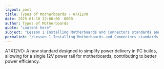```yaml
---
layout: post
title: Types of Motherboards - ATX12VO
date: 2025-01-10 12:00:00 -0000
author: Types of Motherboards
quote: "content here"
subject: "Lesson 1 Installing Motherboards and Connectors standards and specifications"
permalink: "/Lesson 1 Installing Motherboards and Connectors standards and specifications/Types of Motherboards/Types of Motherboards - ATX12VO"
---
```


ATX12VO: A new standard designed to simplify power delivery in PC builds, allowing for a single 12V power rail for motherboards, contributing to better power efficiency.
